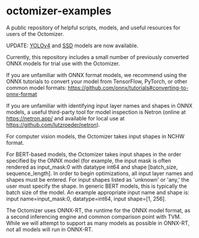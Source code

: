# octomizer-examples

A public repository of helpful scripts, models, and useful resources for users of the Octomizer.

UPDATE: [YOLOv4](https://github.com/onnx/models/raw/master/vision/object_detection_segmentation/yolov4/model/yolov4.tar.gz) and [SSD](https://github.com/onnx/models/raw/master/vision/object_detection_segmentation/ssd/model/ssd-10.tar.gz) models are now available.

Currently, this repository includes a small number of previously converted ONNX models for trial use with the Octomizer.

If you are unfamiliar with ONNX format models, we recommend using the ONNX tutorials to convert your model from TensorFlow, PyTorch, or other common model formats: https://github.com/onnx/tutorials#converting-to-onnx-format

If you are unfamiliar with identifying input layer names and shapes in ONNX models, a useful third-party tool for model inspection is Netron (online at https://netron.app/ and available for local use at https://github.com/lutzroeder/netron).

For computer vision models, the Octomizer takes input shapes in NCHW format.

For BERT-based models, the Octomizer takes input shapes in the order specified by the ONNX model (for example, the input mask is often rendered as input_mask:0 with datatype int64 and shape [batch_size, sequence_length].  In order to begin optimizations, all input layer names and shapes must be entered.  For input shapes listed as 'unknown' or 'any,' the user must specify the shape.  In generic BERT models, this is typically the batch size of the model.  An example appropriate input name and shape is: input name=input_mask:0, datatype=int64, input shape=[1, 256]. 

The Octomizer uses ONNX-RT, the runtime for the ONNX model format, as a second inferencing engine and common comparison point with TVM.  While we will attempt to support as many models as possible in ONNX-RT, not all models will run in ONNX-RT.
